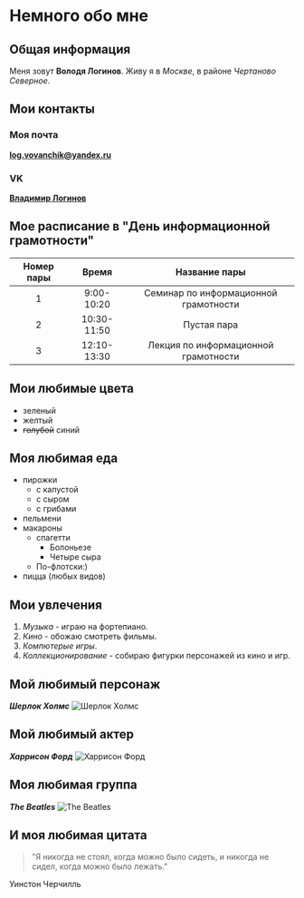 # Немного обо мне
## Общая информация
Меня зовут **Володя Логинов**. Живу я в *Москве*, в районе *Чертаново Северное*.
## Мои контакты
### Моя почта
[**log.vovanchik@yandex.ru**](log.vovanchik@yandex.ru)
### VK
[**Владимир Логинов**](https://vk.com/id446842517)
## Мое расписание в "День информационной грамотности"
|**Номер пары**|**Время**|**Название пары**|
|:---:|:---:|:---:|
| 1 | 9:00-10:20 | Семинар по информационной грамотности |
| 2 | 10:30-11:50 | Пустая пара |
| 3 | 12:10-13:30 | Лекция по информационной грамотности |
## Мои любимые цвета
- зеленый
- желтый
- ~~голубой~~ синий
## Моя любимая еда
+ пирожки
  - с капустой
  - с сыром
  - с грибами
+ пельмени
+ макароны
  - спагетти
    * Болоньезе
    * Четыре сыра
  - По-флотски:)
+ пицца (любых видов)
## Мои увлечения
1. *Музыка* - играю на фортепиано.
2. *Кино* - обожаю смотреть фильмы.
3. *Компютерые игры*.
4. *Коллекционирование* - собираю фигурки персонажей из кино и игр.
## Мой любимый персонаж
***Шерлок Холмс***
![Шерлок Холмс](http://blagozelo.ru/wp-content/uploads/2017/09/%D0%A8%D0%B5%D1%80%D0%BB%D0%BE%D0%BA-%D0%A5%D0%BE%D0%BB%D0%BC%D1%81.jpg)
## Мой любимый актер
***Харрисон Форд***
![Харрисон Форд](http://ibgnews.com/wp-content/uploads/2016/07/Harrison-Ford.jpg)
## Моя любимая группа
***The Beatles***
![The Beatles](http://zakarpattyafm.com.ua/wp-content/uploads/2017/03/1-2-1024x640.jpg)
## И моя любимая цитата
> "Я никогда не стоял, когда можно было сидеть, и никогда не сидел, когда можно было лежать." 

Уинстон Черчилль
